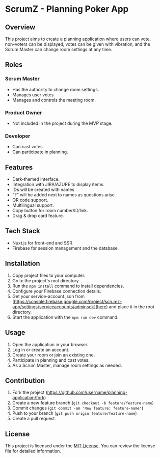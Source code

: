 # ScrumZ - Planning Poker App

## Overview

This project aims to create a planning application where users can vote, non-voters can be displayed, votes can be given with vibration, and the Scrum Master can change room settings at any time.

## Roles

### Scrum Master

- Has the authority to change room settings.
- Manages user votes.
- Manages and controls the meeting room.

### Product Owner

- Not included in the project during the MVP stage.

### Developer

- Can cast votes.
- Can participate in planning.

## Features

- Dark-themed interface.
- Integration with JIRA/AZURE to display items.
- IDs will be created with names.
- "?" will be added next to names as questions arise.
- QR code support.
- Multilingual support.
- Copy button for room number/ID/link.
- Drag & drop card feature.

## Tech Stack

- Nuxt.js for front-end and SSR.
- Firebase for session management and the database.

## Installation

1. Copy project files to your computer.
2. Go to the project's root directory.
3. Run the `npm install` command to install dependencies.
4. Configure your Firebase connection details.
5. Get your service-account.json from [https://console.firebase.google.com/project/scrumz-app/settings/serviceaccounts/adminsdk](here) and place it in the root directory.
6. Start the application with the `npm run dev` command.

## Usage

1. Open the application in your browser.
2. Log in or create an account.
3. Create your room or join an existing one.
4. Participate in planning and cast votes.
5. As a Scrum Master, manage room settings as needed.

## Contribution

1. Fork the project (https://github.com/username/planning-application/fork)
2. Create a new feature branch (`git checkout -b feature/feature-name`)
3. Commit changes (`git commit -am 'New feature: feature-name'`)
4. Push to your branch (`git push origin feature/feature-name`)
5. Create a pull request.

## License

This project is licensed under the [MIT License](LICENSE). You can review the license file for detailed information.
